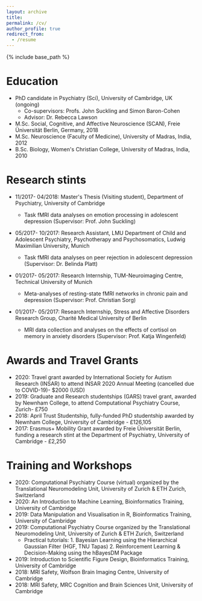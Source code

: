 ```yaml
---
layout: archive
title: 
permalink: /cv/
author_profile: true
redirect_from:
  - /resume
---
```


{% include base_path %}

Education
====
* PhD candidate in Psychiatry (Sci), University of Cambridge, UK (ongoing)
    * Co-supervisors: Profs. John Suckling and Simon Baron-Cohen
    * Advisor: Dr. Rebecca Lawson
* M.Sc. Social, Cognitive, and Affective Neuroscience (SCAN), Freie Üniversität Berlin, Germany, 2018
* M.Sc. Neuroscience (Faculty of Medicine), University of Madras, India, 2012
* B.Sc. Biology, Women's Christian College, University of Madras, India, 2010

Research stints
===
* 11/2017- 04/2018: Master's Thesis (Visiting student), Department of Psychiatry,  University of Cambridge 
  * Task fMRI data analyses on emotion processing in adolescent depression (Supervisor: Prof. John Suckling)

* 05/2017- 10/2017: Research Assistant, LMU Department of Child and Adolescent Psychiatry, Psychotherapy and Psychosomatics, Ludwig Maximilian University, Munich
  * Task fMRI data analyses on peer rejection in adolescent depression (Supervisor: Dr. Belinda Platt)

* 01/2017- 05/2017: Research Internship, TUM-Neuroimaging Centre,  Technical University of Munich
  * Meta-analyses of resting-state fMRI networks in chronic pain and depression (Supervisor: Prof. Christian Sorg)
  
* 01/2017- 05/2017: Research Internship, Stress and Affective Disorders Research Group, Charité Medical University of Berlin
  * MRI data collection and analyses on the effects of cortisol on memory in anxiety disorders (Supervisor: Prof. Katja Wingenfeld)
  
Awards and Travel Grants
===
* 2020: Travel grant awarded by International Society for Autism Research (INSAR) to attend INSAR 2020 Annual Meeting (cancelled due to COVID-19)- $2000 (USD)
* 2019: Graduate and Research studentships (GARS) travel grant, awarded by Newnham College, to attend Computational Psychiatry Course, Zurich- £750
* 2018: April Trust Studentship, fully-funded PhD studentship awarded by Newnham College, University of Cambridge - £126,105
* 2017: Erasmus+ Mobility Grant awarded by Freie Üniversität Berlin, funding a research stint at the Department of Psychiatry, University of Cambridge - £2,250
  
Training and Workshops
===
* 2020: Computational Psychiatry Course (virtual) organized by the Translational Neuromodeling Unit, University of Zurich & ETH Zurich, Switzerland
* 2020: An Introduction to Machine Learning, Bioinformatics Training, University of Cambridge
* 2019: Data Manipulation and Visualisation in R, Bioinformatics Training, University of Cambridge
* 2019: Computational Psychiatry Course organized by the Translational Neuromodeling Unit, University of Zurich & ETH Zurich, Switzerland
  * Practical tutorials: 1. Bayesian Learning using the Hierarchical Gaussian Filter (HGF, TNU Tapas)
                         2. Reinforcement Learning & Decision-Making using the hBayesDM Package
* 2019: Introduction to Scientific Figure Design, Bioinformatics Training, University of Cambridge
* 2018: MRI Safety, Wolfson Brain Imaging Centre, University of Cambridge
* 2018: MRI Safety, MRC Cognition and Brain Sciences Unit, University of Cambridge
